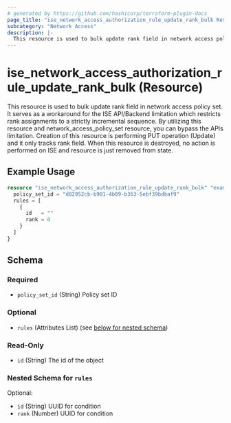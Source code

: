 ```yaml
---
# generated by https://github.com/hashicorp/terraform-plugin-docs
page_title: "ise_network_access_authorization_rule_update_rank_bulk Resource - terraform-provider-ise"
subcategory: "Network Access"
description: |-
  This resource is used to bulk update rank field in network access policy set. It serves as a workaround for the ISE API/Backend limitation which restricts rank assignments to a strictly incremental sequence. By utilizing this resource and network_access_policy_set resource, you can bypass the APIs limitation. Creation of this resource is performing PUT operation (Update) and it only tracks rank field. When this resource is destroyed, no action is performed on ISE and resource is just removed from state.
---
```


# ise_network_access_authorization_rule_update_rank_bulk (Resource)

This resource is used to bulk update rank field in network access policy set. It serves as a workaround for the ISE API/Backend limitation which restricts rank assignments to a strictly incremental sequence. By utilizing this resource and network_access_policy_set resource, you can bypass the APIs limitation. Creation of this resource is performing PUT operation (Update) and it only tracks rank field. When this resource is destroyed, no action is performed on ISE and resource is just removed from state.

## Example Usage

```terraform
resource "ise_network_access_authorization_rule_update_rank_bulk" "example" {
  policy_set_id = "d82952cb-b901-4b09-b363-5ebf39bdbaf9"
  rules = [
    {
      id   = ""
      rank = 0
    }
  ]
}
```

<!-- schema generated by tfplugindocs -->
## Schema

### Required

- `policy_set_id` (String) Policy set ID

### Optional

- `rules` (Attributes List) (see [below for nested schema](#nestedatt--rules))

### Read-Only

- `id` (String) The id of the object

<a id="nestedatt--rules"></a>
### Nested Schema for `rules`

Optional:

- `id` (String) UUID for condition
- `rank` (Number) UUID for condition
